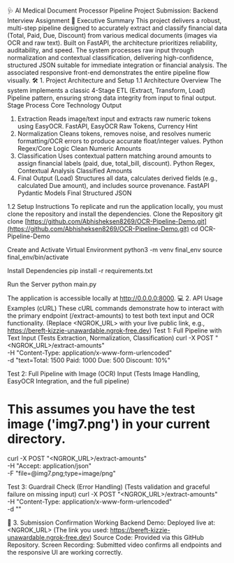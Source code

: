 🩺 AI Medical Document Processor Pipeline
Project Submission: Backend Interview Assignment
🎯 Executive Summary
This project delivers a robust, multi-step pipeline designed to accurately extract and classify financial data (Total, Paid, Due, Discount) from various medical documents (images via OCR and raw text).
Built on FastAPI, the architecture prioritizes reliability, auditability, and speed. The system processes raw input through normalization and contextual classification, delivering high-confidence, structured JSON suitable for immediate integration or financial analysis. The associated responsive front-end demonstrates the entire pipeline flow visually.
🛠️ 1. Project Architecture and Setup
1.1 Architecture Overview
The system implements a classic 4-Stage ETL (Extract, Transform, Load) Pipeline pattern, ensuring strong data integrity from input to final output.
Stage
Process
Core Technology
Output
1. Extraction
Reads image/text input and extracts raw numeric tokens using EasyOCR.
FastAPI, EasyOCR
Raw Tokens, Currency Hint
2. Normalization
Cleans tokens, removes noise, and resolves numeric formatting/OCR errors to produce accurate float/integer values.
Python Regex/Core Logic
Clean Numeric Amounts
3. Classification
Uses contextual pattern matching around amounts to assign financial labels (paid, due, total_bill, discount).
Python Regex, Contextual Analysis
Classified Amounts
4. Final Output (Load)
Structures all data, calculates derived fields (e.g., calculated Due amount), and includes source provenance.
FastAPI Pydantic Models
Final Structured JSON

1.2 Setup Instructions
To replicate and run the application locally, you must clone the repository and install the dependencies.
Clone the Repository
git clone [https://github.com/Abhisheksen8269/OCR-Pipeline-Demo.git](https://github.com/Abhisheksen8269/OCR-Pipeline-Demo.git)
cd OCR-Pipeline-Demo


Create and Activate Virtual Environment
python3 -m venv final_env
source final_env/bin/activate


Install Dependencies
pip install -r requirements.txt


Run the Server
python main.py

The application is accessible locally at http://0.0.0.0:8000.
💻 2. API Usage Examples (cURL)
These cURL commands demonstrate how to interact with the primary endpoint (/extract-amounts) to test both text input and OCR functionality.
(Replace <NGROK_URL> with your live public link, e.g., https://bereft-kizzie-unawardable.ngrok-free.dev)
Test 1: Full Pipeline with Text Input
(Tests Extraction, Normalization, Classification)
curl -X POST "<NGROK_URL>/extract-amounts" \
-H "Content-Type: application/x-www-form-urlencoded" \
-d "text=Total: 1500 Paid: 1000 Due: 500 Discount: 10%"


Test 2: Full Pipeline with Image (OCR) Input
(Tests Image Handling, EasyOCR Integration, and the full pipeline)
# This assumes you have the test image ('img7.png') in your current directory.
curl -X POST "<NGROK_URL>/extract-amounts" \
-H "Accept: application/json" \
-F "file=@img7.png;type=image/png"


Test 3: Guardrail Check (Error Handling)
(Tests validation and graceful failure on missing input)
curl -X POST "<NGROK_URL>/extract-amounts" \
-H "Content-Type: application/x-www-form-urlencoded" \
-d ""


💾 3. Submission Confirmation
Working Backend Demo: Deployed live at: <NGROK_URL> (The link you used: https://bereft-kizzie-unawardable.ngrok-free.dev)
Source Code: Provided via this GitHub Repository.
Screen Recording: Submitted video confirms all endpoints and the responsive UI are working correctly.

